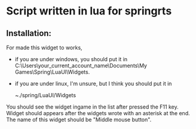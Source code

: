 # Script written in lua for springrts

## Installation:

For made this widget to works, 

- if you are under windows, you should put it in C:\Users\your_current_account_name\Documents\My Games\Spring\LuaUI\Widgets.

- if you are under linux, I'm unsure, but I think you should put it in 

  ~./spring/LuaUI/Widgets

You should see the widget ingame in the list after pressed the F11 key.
Widget should appears after the widgets wrote with an asterisk at the end. The name of this widget should be "Middle mouse button".
